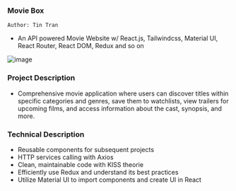 ### Movie Box
`Author: Tin Tran`
- An API powered Movie Website w/ React.js, Tailwindcss, Material UI, React Router, React DOM, Redux and so on

![image](https://user-images.githubusercontent.com/29084790/182154170-6c4ab66a-cce2-40ad-843c-caabfeafe996.png)

### Project Description
- Comprehensive movie application where users can discover titles within specific categories and genres, save them to watchlists, view trailers for upcoming films, and access information about the cast, synopsis, and more.

### Technical Description
- Reusable components for subsequent projects
- HTTP services calling with Axios
- Clean, maintainable code with KISS theorie
- Efficiently use Redux and understand its best practices
- Utilize Material UI to import components and create UI in React
